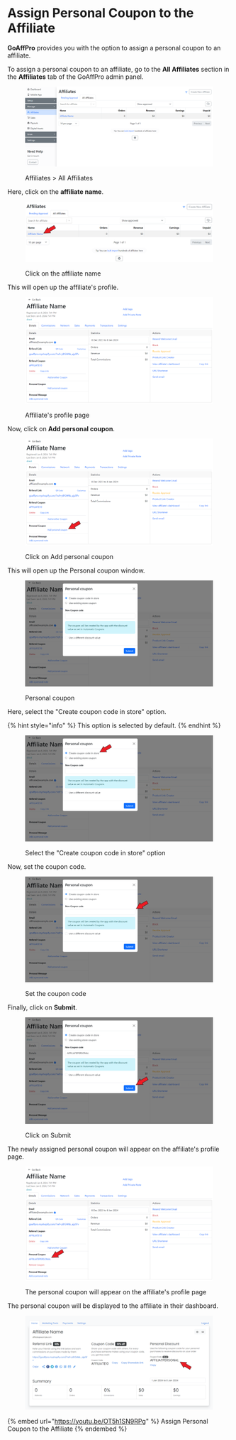 # Assign Personal Coupon to the Affiliate

**GoAffPro** provides you with the option to assign a personal coupon to an affiliate.

To assign a personal coupon to an affiliate, go to the **All Affiliates** section in the **Affiliates** tab of the GoAffPro admin panel.

<figure><img src="../../../.gitbook/assets/image (3520).png" alt=""><figcaption><p>Affiliates > All Affiliates</p></figcaption></figure>

Here, click on the **affiliate name**.

<figure><img src="../../../.gitbook/assets/Screenshot 2024-01-08 202355 (1).png" alt=""><figcaption><p>Click on the affiliate name</p></figcaption></figure>

This will open up the affiliate's profile.

<figure><img src="../../../.gitbook/assets/image (253).png" alt=""><figcaption><p>Affiliate's profile page</p></figcaption></figure>

Now, click on **Add personal coupon**.

<figure><img src="../../../.gitbook/assets/Screenshot 2024-01-08 204213.png" alt=""><figcaption><p>Click on Add personal coupon</p></figcaption></figure>

This will open up the Personal coupon window.

<figure><img src="../../../.gitbook/assets/image (263).png" alt=""><figcaption><p>Personal coupon</p></figcaption></figure>

Here, select the "Create coupon code in store" option.

{% hint style="info" %}
This option is selected by default.
{% endhint %}

<figure><img src="../../../.gitbook/assets/Screenshot 2024-01-08 20423231.png" alt=""><figcaption><p>Select the "Create coupon code in store" option</p></figcaption></figure>

Now, set the coupon code.

<figure><img src="../../../.gitbook/assets/Screenshot 2024-01-08 204231.png" alt=""><figcaption><p>Set the coupon code</p></figcaption></figure>

Finally, click on **Submit**.

<figure><img src="../../../.gitbook/assets/Screenshot 2024-01-08 204308.png" alt=""><figcaption><p>Click on Submit</p></figcaption></figure>

The newly assigned personal coupon will appear on the affiliate's profile page.

<figure><img src="../../../.gitbook/assets/Screenshot 2024-01-08 204421.png" alt=""><figcaption><p>The personal coupon will appear on the affiliate's profile page</p></figcaption></figure>

The personal coupon will be displayed to the affiliate in their dashboard.

<figure><img src="../../../.gitbook/assets/Screenshot 2024-01-08 2213755.png" alt=""><figcaption></figcaption></figure>

{% embed url="https://youtu.be/OT5h1SN9RPg" %}
Assign Personal Coupon to the Affiliate
{% endembed %}
